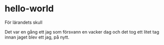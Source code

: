 # hello-world
För lärandets skull

Det var en gång ett jag som försvann en vacker dag och det tog ett litet tag innan jaget blev ett jag, på nytt.
